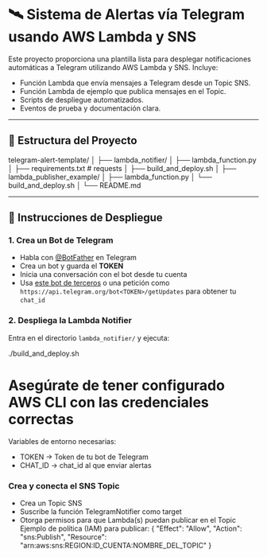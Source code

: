 # 🛰️ Sistema de Alertas vía Telegram usando AWS Lambda y SNS

Este proyecto proporciona una plantilla lista para desplegar notificaciones automáticas a Telegram utilizando AWS Lambda y SNS. Incluye:

- Función Lambda que envía mensajes a Telegram desde un Topic SNS.
- Función Lambda de ejemplo que publica mensajes en el Topic.
- Scripts de despliegue automatizados.
- Eventos de prueba y documentación clara.

---

## 🧱 Estructura del Proyecto
telegram-alert-template/
│
├── lambda_notifier/
│   ├── lambda_function.py
│   ├── requirements.txt  # requests
│   ├── build_and_deploy.sh
│
├── lambda_publisher_example/
│   ├── lambda_function.py
│   └── build_and_deploy.sh
│
└── README.md 


---

## 🚀 Instrucciones de Despliegue

### 1. Crea un Bot de Telegram

- Habla con [@BotFather](https://t.me/BotFather) en Telegram
- Crea un bot y guarda el **TOKEN**
- Inicia una conversación con el bot desde tu cuenta
- Usa [este bot de terceros](https://t.me/userinfobot) o una petición como `https://api.telegram.org/bot<TOKEN>/getUpdates` para obtener tu `chat_id`

### 2. Despliega la Lambda Notifier

Entra en el directorio `lambda_notifier/` y ejecuta:

./build_and_deploy.sh

# Asegúrate de tener configurado AWS CLI con las credenciales correctas

Variables de entorno necesarias:
- TOKEN → Token de tu bot de Telegram
- CHAT_ID → chat_id al que enviar alertas

### Crea y conecta el SNS Topic
- Crea un Topic SNS
- Suscribe la función TelegramNotifier como target
- Otorga permisos para que Lambda(s) puedan publicar en el Topic
Ejemplo de política (IAM) para publicar:
{
  "Effect": "Allow",
  "Action": "sns:Publish",
  "Resource": "arn:aws:sns:REGION:ID_CUENTA:NOMBRE_DEL_TOPIC"
}

